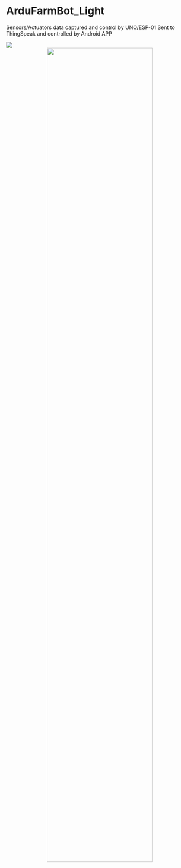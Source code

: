 # ArduFarmBot_Light
Sensors/Actuators data captured and control by UNO/ESP-01 Sent to ThingSpeak and controlled by Android APP

<div> 
<img src=“https://github.com/Mjrovai/ArduFarmBot_Light/blob/master/ArduFarmBot_Light/BlockDiagram.png”>
</div>

<div align="center">
<img src="https://github.com/Mjrovai/ArduFarmBot_Light/blob/master/ArduFarmBot_Light/BlockDiagram.png" align="center" height="75%" width="75%" />
</div>
